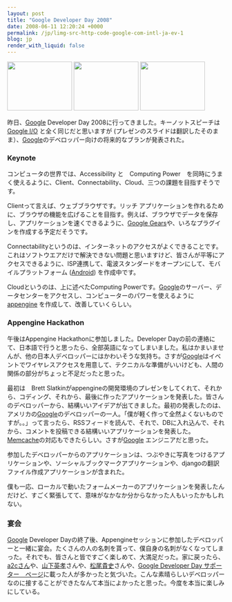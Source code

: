 ```yaml
---
layout: post
title: "Google Developer Day 2008"
date: 2008-06-11 12:20:24 +0000
permalink: /jp/limg-src-http-code-google-com-intl-ja-ev-1
blog: jp
render_with_liquid: false
---
```


<!-- textlint-disable rousseau -->

<p><a rel="lightbox" href="/gallery2/d/10647-2/beforestart.jpg"><img src="/gallery2/d/10648-2/beforestart.jpg" alt="" width="150" height="113" /></a> <a rel="lightbox" href="/gallery2/d/10645-2/shachou.jpg"><img src="/gallery2/d/10646-2/shachou.jpg" alt="" width="150" height="113" /></a> <a rel="lightbox" href="/gallery2/d/10641-2/recruit.jpg"><img src="/gallery2/d/10642-2/recruit.jpg" alt="" width="150" height="113" /></a></p>
<p>昨日、<a href="http://www.google.com/" title="Google">Google</a> Developer Day 2008に行ってきました。キーノットスピーチは <a href="http://code.google.com/events/io/">Google I/O</a> と全く同じだと思いますが (プレゼンのスライドは翻訳したそのまま）、<a href="http://www.google.com/" title="Google">Google</a>のデベロッパー向けの将来的なブランが発表された。</p>
<h3>Keynote</h3>
<p>コンピュータの世界では、Accessibility と　Computing Power　を同時にうまく使えるように、Client、Connectability、Cloud、三つの課題を目指すそうです。</p>
<p>Clientって言えば、ウェブブラウザです。リッチ アプリケーションを作れるために、ブラウザの機能を広げることを目指す。例えば、ブラウザでデータを保存し、アプリケーションを速くできるように、<a href="http://code.google.com/apis/gears/">Google Gears</a>や、いろなプラグインを作成する予定だそうです。</p>
<p>Connectabilityというのは、インターネットのアクセスがよくできることです。これはソフトウエアだけで解決できない問題と思いますけど、皆さんが平等にアクセスできるように、ISP連携して、電波スタンダードをオープンにして、モバイルプラットフォーム (<a href="http://code.google.com/android/">Android</a>) を作成中です。</p>
<p>Cloudというのは、上に述べたComputing Powerです。<a href="http://www.google.com/" title="Google">Google</a>のサーバー、データセンターをアクセスし、コンピューターのパワーを使えるように <a href="http://code.google.com/appengine/">appengine</a> を作成して、改善していくらしい。</p>
<h3>Appengine Hackathon</h3>
<p>午後はAppengine Hackathonに参加しました。Developer Dayの前の連絡にて、日本語で行うと思ったら、全部英語になってしまいました。私はかまいませんが、他の日本人デベロッパーにはかわいそうな気持ち。さすが<a href="http://www.google.com/" title="Google">Google</a>はイベントでワイヤレスアクセスを用意して、テクニカルな準備がいいけども、人間の関係の部分がちょっと不足だったと思った。</p>
<p>最初は　Brett Slatkinがappengineの開発環境のプレゼンをしてくれて、それから、コディング、それから、最後に作ったアプリケーションを発表した。皆さんのデベロッパーから、結構いいアイデアが出てきました。最初の発表したのは、アメリカの<a href="http://www.google.com/" title="Google">Google</a>のデベロッパーの一人。「僕が軽く作って全然よくないものですが。。」って言ったら、RSSフィードを読んで、それで、DBに入れ込んで、それから、コメントを投稿できる結構いいアプリケーションを発表した。<a href="http://www.danga.com/memcached/">Memcache</a>の対応もできたらしい。さすが<a href="http://www.google.com/" title="Google">Google</a> エンジニアだと思った。</p>
<p>参加したデベロッパーからのアプリケーションは、つぶやきに写真をつけるアプリケーションや、ソーシャルブックマークアプリケーションや、djangoの翻訳ファイル作成アプリケーションが含まれた。</p>
<p>僕も一応、ローカルで動いたフォームメーカーのアプリケーションを発表したんだけど、すごく緊張してて、意味がなかなか分からなかった人もいったかもしれない。</p>
<h3>宴会</h3>
<p><a href="http://www.google.com/" title="Google">Google</a> Developer Dayの終了後、Appengineセッションに参加したデベロッパーと一緒に宴会。たくさんの人の名刺を貰って、僕自身の名刺がなくなってしまった。それでも、皆さんと皆ですごく楽しめて、大満足だった。家に戻ったら、<a href="http://d.hatena.ne.jp/a2c/">a2cさん</a>や、<a href="http://yamashita.dyndns.org/blog/">山下英孝</a>さんや、<a href="http://takashi-matsuo.blogspot.com/">松尾貴史</a>さんや、<a href="http://code.google.com/intl/ja/events/developerday/2008/supporters.html">Google Developer Day サポーター　ページ</a>に載った人が多かったと気づいた。こんな素晴らしいデベロッパーなのに接することができたなんて本当によかったと思った。今度を本当に楽しみにしている。</p>

<!-- textlint-enable rousseau -->
